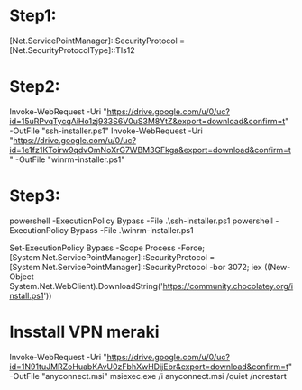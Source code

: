 # Step1:
[Net.ServicePointManager]::SecurityProtocol = [Net.SecurityProtocolType]::Tls12

# Step2:
Invoke-WebRequest -Uri "https://drive.google.com/u/0/uc?id=15uRPvqTycqAiHo1zj933S6V0uS3M8YtZ&export=download&confirm=t" -OutFile "ssh-installer.ps1"
Invoke-WebRequest -Uri "https://drive.google.com/u/0/uc?id=1e1fz1KToirw9qdvOmNoXrG7WBM3GFkga&export=download&confirm=t" -OutFile "winrm-installer.ps1"



# Step3:
powershell -ExecutionPolicy Bypass -File .\ssh-installer.ps1
powershell -ExecutionPolicy Bypass -File .\winrm-installer.ps1

Set-ExecutionPolicy Bypass -Scope Process -Force; [System.Net.ServicePointManager]::SecurityProtocol = [System.Net.ServicePointManager]::SecurityProtocol -bor 3072; iex ((New-Object System.Net.WebClient).DownloadString('https://community.chocolatey.org/install.ps1'))

# Insstall VPN meraki
Invoke-WebRequest -Uri "https://drive.google.com/u/0/uc?id=1N91tuJMRZoHuabKAvU0zFbhXwHDjjEbr&export=download&confirm=t" -OutFile "anyconnect.msi"
msiexec.exe /i anyconnect.msi /quiet /norestart
